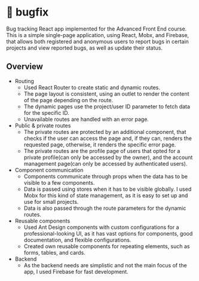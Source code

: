 # :bug: bugfix

Bug tracking React app implemented for the Advanced Front End course.
This is a simple single-page application, using React, Mobx, and Firebase, that allows both registered and anonymous users to report bugs in certain projects and view reported bugs, as well as update their status.

## Overview
* Routing  
    - Used React Router to create static and dynamic routes.
    - The page layout is consistent, using an outlet to render the content of the page depending on the route.
    - The dynamic pages use the project/user ID parameter to fetch data for the specific ID.
    - Unavailable routes are handled with an error page.
* Public & private routes  
    - The private routes are protected by an additional component, that checks if the user can access the page and, if they can, renders the requested page, otherwise, it renders the specific error page.
    - The private routes are the profile page of users that opted for a private profile(can only be accessed by the owner), and the account management page(can only be accessed by authenticated users).
* Component communication
    - Components communicate through props when the data has to be visible to a few components.
    - Data is passed using stores when it has to be visible globally. I used Mobx for this kind of state management, as it is easy to set up and use for small projects.
    - Data is also passed through the route parameters for the dynamic routes.
* Reusable components
    - Used Ant Design components with custom configurations for a professional-looking UI, as it has vast options for components, good documentation, and flexible configurations.
    - Created own reusable components for repeating elements, such as forms, tables, and cards.
* Backend
    - As the backend needs are simplistic and not the main focus of the app, I used Firebase for fast development.
